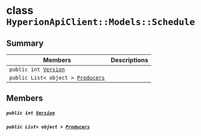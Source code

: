 # class `HyperionApiClient::Models::Schedule` 

## Summary

 Members                                | Descriptions                                
----------------------------------------|---------------------------------------------
`public int `[`Version`](#class_hyperion_api_client_1_1_models_1_1_schedule_1aa2443ae43ee2bc6f5074ffb41a3b08dc) | 
`public List< object > `[`Producers`](#class_hyperion_api_client_1_1_models_1_1_schedule_1afdd499fd54a8353dec97d092350fcd25) | 

## Members

##### `public int `[`Version`](#class_hyperion_api_client_1_1_models_1_1_schedule_1aa2443ae43ee2bc6f5074ffb41a3b08dc) 

##### `public List< object > `[`Producers`](#class_hyperion_api_client_1_1_models_1_1_schedule_1afdd499fd54a8353dec97d092350fcd25) 

